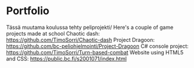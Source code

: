 # Portfolio
Tässä muutama koulussa tehty peliprojekti/
Here's a couple of game projects made at school
Chaotic dash: https://github.com/TimoSorri/Chaotic-dash
Project Dragoon: https://github.com/bc-peliohjelmointi/Project-Dragoon
C# console project: https://github.com/TimoSorri/Turn-based-combat
Website using HTML5 and CSS: https://public.bc.fi/s2001071/index.html
